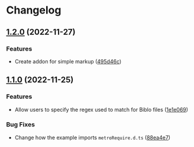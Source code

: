 # Changelog

## [1.2.0](https://github.com/saxofonsolo/biblo/compare/babel-plugin-v1.1.0...babel-plugin-v1.2.0) (2022-11-27)


### Features

* Create addon for simple markup ([495d46c](https://github.com/saxofonsolo/biblo/commit/495d46ce5ffe21cb97b47a7e3a06ca795e809898))

## [1.1.0](https://github.com/saxofonsolo/biblo/compare/babel-plugin-v1.0.0...babel-plugin-v1.1.0) (2022-11-25)


### Features

* Allow users to specify the regex used to match for Biblo files ([1e1e069](https://github.com/saxofonsolo/biblo/commit/1e1e069e56ea6117b21a9bb9fbd59f086e6f262d))


### Bug Fixes

* Change how the example imports `metroRequire.d.ts` ([88ea4e7](https://github.com/saxofonsolo/biblo/commit/88ea4e706248565b8d58551931fb6adb7b483b79))
